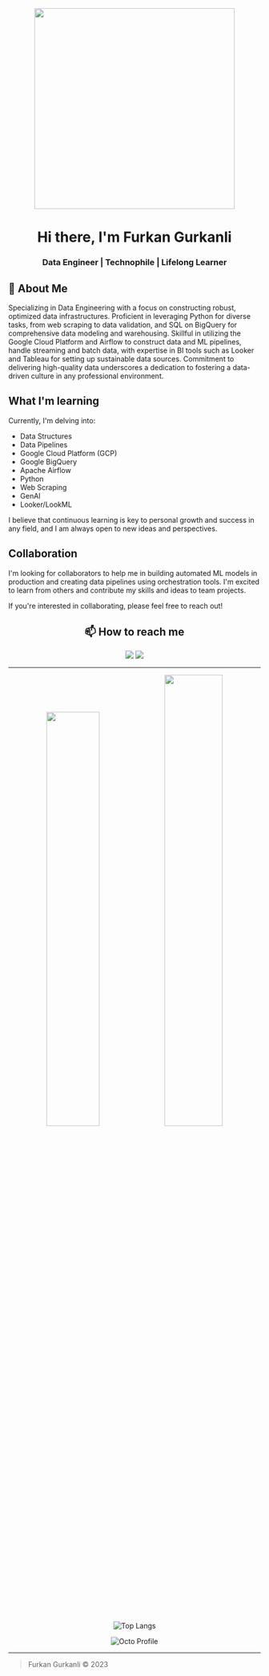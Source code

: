 <div align="center">
    <img src="https://media.istockphoto.com/id/1278527193/vector/vector-illustration-of-a-man-sitting-at-a-computer-a-system-administrator-in-a-data-center.jpg?s=612x612&w=0&k=20&c=w5XT-bIa4ceeHyVkBuomxW4qMWmi3sQC0XZ_9jzF_QY=" width="400px">
    <h1>Hi there, I'm Furkan Gurkanli</h1>
    <h3>Data Engineer | Technophile | Lifelong Learner</h3>
</div>


## 👀 About Me

Specializing in Data Engineering with a focus on constructing robust, optimized data infrastructures. Proficient in leveraging Python for diverse tasks, from web scraping to data validation, and SQL on BigQuery for comprehensive data modeling and warehousing. Skillful in utilizing the Google Cloud Platform and Airflow to construct data and ML pipelines, handle streaming and batch data, with expertise in BI tools such as Looker and Tableau for setting up sustainable data sources. Commitment to delivering high-quality data underscores a dedication to fostering a data-driven culture in any professional environment.

## What I'm learning

Currently, I'm delving into:

- Data Structures
- Data Pipelines
- Google Cloud Platform (GCP)
- Google BigQuery
- Apache Airflow
- Python
- Web Scraping
- GenAI
- Looker/LookML

I believe that continuous learning is key to personal growth and success in any field, and I am always open to new ideas and perspectives. 

## Collaboration

I'm looking for collaborators to help me in building automated ML models in production and creating data pipelines using orchestration tools. I'm excited to learn from others and contribute my skills and ideas to team projects.

If you're interested in collaborating, please feel free to reach out!

<div align="center">

## 📫 How to reach me

[<img src="https://img.shields.io/badge/-LinkedIn-blue?style=flat&logo=Linkedin&logoColor=white"/>](https://www.linkedin.com/in/fgurkanli/) [<img src="https://img.shields.io/badge/-GitHub-181717?style=flat&logo=github"/>](https://github.com/furkangr)

</div>

---

<p align="center">
  <img width="46%" src="https://github-readme-stats.vercel.app/api?username=furkangr&show_icons=true&theme=tokyonight" />
  <img width="48%" src="https://github-readme-streak-stats.herokuapp.com/?user=furkangr&theme=tokyonight" />
</p>

<p align="center">
  <img src="https://github-readme-stats.vercel.app/api/top-langs/?username=furkangr&theme=tokyonight" alt="Top Langs"/>
</p>

<p align="center">
  <img src="https://cardivo.vercel.app/api?name=furkangr&description=Data%20Engineer,%20Python%20Developer,%20Learner&avatar=https://github.com/furkangr.png&cover=https://coverfiles.alphacoders.com/123/123388.jpg&theme=React&fontSize=100px" alt="Octo Profile"/>
</p>

---

> Furkan Gurkanli © 2023



<!---
furkangr/furkangr is a ✨ special ✨ repository because its `README.md` (this file) appears on your GitHub profile.
You can click the Preview link to take a look at your changes.
--->
